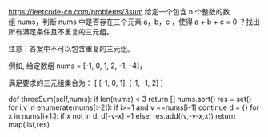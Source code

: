 https://leetcode-cn.com/problems/3sum
给定一个包含 n 个整数的数组 nums，判断 nums 中是否存在三个元素 a，b，c ，使得 a + b + c = 0 ？找出所有满足条件且不重复的三元组。

注意：答案中不可以包含重复的三元组。

例如, 给定数组 nums = [-1, 0, 1, 2, -1, -4]，

满足要求的三元组集合为：
[
  [-1, 0, 1],
  [-1, -1, 2]
]

def threeSum(self,nums):
    if len(nums) < 3
        return []
    nums.sort()
    res = set()
    for i,v in enumerate(nums[:-2]):
        if i>=1 and v ==nums[i-1]
            continue
        d = {}
        for x in nums[i+1:]:
            if x not in d:
                d[-v-x] =1
            else:
                res.add((v,-v-x,x))
    return map(list,res)